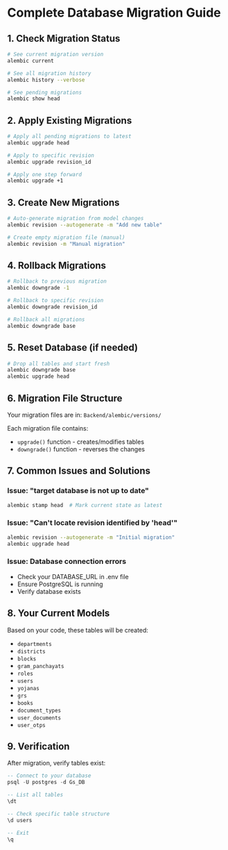 # Complete Database Migration Guide

## 1. Check Migration Status
```bash
# See current migration version
alembic current

# See all migration history
alembic history --verbose

# See pending migrations
alembic show head
```

## 2. Apply Existing Migrations
```bash
# Apply all pending migrations to latest
alembic upgrade head

# Apply to specific revision
alembic upgrade revision_id

# Apply one step forward
alembic upgrade +1
```

## 3. Create New Migrations
```bash
# Auto-generate migration from model changes
alembic revision --autogenerate -m "Add new table"

# Create empty migration file (manual)
alembic revision -m "Manual migration"
```

## 4. Rollback Migrations
```bash
# Rollback to previous migration
alembic downgrade -1

# Rollback to specific revision
alembic downgrade revision_id

# Rollback all migrations
alembic downgrade base
```

## 5. Reset Database (if needed)
```bash
# Drop all tables and start fresh
alembic downgrade base
alembic upgrade head
```

## 6. Migration File Structure
Your migration files are in: `Backend/alembic/versions/`

Each migration file contains:
- `upgrade()` function - creates/modifies tables
- `downgrade()` function - reverses the changes

## 7. Common Issues and Solutions

### Issue: "target database is not up to date"
```bash
alembic stamp head  # Mark current state as latest
```

### Issue: "Can't locate revision identified by 'head'"
```bash
alembic revision --autogenerate -m "Initial migration"
alembic upgrade head
```

### Issue: Database connection errors
- Check your DATABASE_URL in .env file
- Ensure PostgreSQL is running
- Verify database exists

## 8. Your Current Models
Based on your code, these tables will be created:
- `departments`
- `districts` 
- `blocks`
- `gram_panchayats`
- `roles`
- `users`
- `yojanas`
- `grs`
- `books`
- `document_types`
- `user_documents`
- `user_otps`

## 9. Verification
After migration, verify tables exist:
```sql
-- Connect to your database
psql -U postgres -d Gs_DB

-- List all tables
\dt

-- Check specific table structure
\d users

-- Exit
\q
```